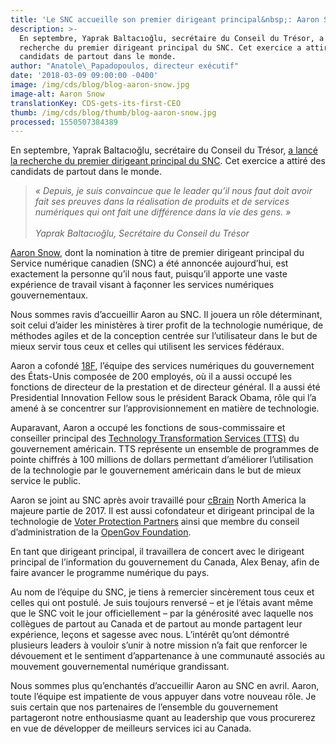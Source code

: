 ```yaml
---
title: 'Le SNC accueille son premier dirigeant principal&nbsp;: Aaron Snow'
description: >-
  En septembre, Yaprak Baltacıoğlu, secrétaire du Conseil du Trésor, a lancé la
  recherche du premier dirigeant principal du SNC. Cet exercice a attiré des
  candidats de partout dans le monde.
author: "Anatole\_Papadopoulos, directeur exécutif"
date: '2018-03-09 09:00:00 -0400'
image: /img/cds/blog/blog-aaron-snow.jpg
image-alt: Aaron Snow
translationKey: CDS-gets-its-first-CEO
thumb: /img/cds/blog/thumb/blog-aaron-snow.jpg
processed: 1550507384389
---
```


En septembre, Yaprak Baltacıoğlu, secrétaire du Conseil du Trésor, [a lancé la recherche du premier dirigeant principal du SNC](https://numerique.canada.ca/2017/09/12/recherche-dirigeant-principal-du-service-numerique-canadien/). Cet exercice a attiré des candidats de partout dans le monde.

> *«&nbsp;Depuis, je suis convaincue que le leader qu’il nous faut doit avoir fait ses preuves dans la réalisation de produits et de services numériques qui ont fait une différence dans la vie des gens.&nbsp;»<br><br>Yaprak Baltacıoğlu, Secrétaire du Conseil du Trésor*


[Aaron Snow](https://www.linkedin.com/in/aaronsnow/), dont la nomination à titre de premier dirigeant principal du Service numérique canadien (SNC) a été annoncée aujourd’hui, est exactement la personne qu’il nous faut, puisqu’il apporte une vaste expérience de travail visant à façonner les services numériques gouvernementaux. 

Nous sommes ravis d’accueillir Aaron au SNC. Il jouera un rôle déterminant, soit celui d’aider les ministères à tirer profit de la technologie numérique, de méthodes agiles et de la conception centrée sur l’utilisateur dans le but de mieux servir tous ceux et celles qui utilisent les services fédéraux. 

Aaron a cofondé [18F](https://18f.gsa.gov/), l’équipe des services numériques du gouvernement des États-Unis composée de 200 employés, où il a aussi occupé les fonctions de directeur de la prestation et de directeur général. Il a aussi été Presidential Innovation Fellow sous le président Barack Obama, rôle qui l’a amené à se concentrer sur l’approvisionnement en matière de technologie. 

Auparavant, Aaron a occupé les fonctions de sous-commissaire et conseiller principal des [Technology Transformation Services (TTS)](https://www.gsa.gov/about-us/organization/federal-acquisition-service/technology-transformation-services) du gouvernement américain. TTS représente un ensemble de programmes de pointe chiffrés à 100 millions de dollars permettant d’améliorer l’utilisation de la technologie par le gouvernement américain dans le but de mieux service le public.

Aaron se joint au SNC après avoir travaillé pour [cBrain](https://www.cbrain.com/) North America la majeure partie de 2017. Il est aussi cofondateur et dirigeant principal de la technologie de [Voter Protection Partners](https://voterprotection.partners/) ainsi que membre du conseil d’administration de la [OpenGov Foundation](https://www.opengovfoundation.org/). 

En tant que dirigeant principal, il travaillera de concert avec le dirigeant principal de l’information du gouvernement du Canada, Alex Benay, afin de faire avancer le programme numérique du pays. 

Au nom de l’équipe du SNC, je tiens à remercier sincèrement tous ceux et celles qui ont postulé. Je suis toujours renversé – et je l’étais avant même que le SNC voit le jour officiellement – par la générosité avec laquelle nos collègues de partout au Canada et de partout au monde partagent leur expérience, leçons et sagesse avec nous. L’intérêt qu’ont démontré plusieurs leaders à vouloir s’unir à notre mission n’a fait que renforcer le dévouement et le sentiment d’appartenance à une communauté associés au mouvement gouvernemental numérique grandissant.  

Nous sommes plus qu’enchantés d’accueillir Aaron au SNC en avril. Aaron, toute l’équipe est impatiente de vous appuyer dans votre nouveau rôle. Je suis certain que nos partenaires de l’ensemble du gouvernement partageront notre enthousiasme quant au leadership que vous procurerez en vue de développer de meilleurs services ici au Canada.  




